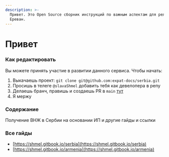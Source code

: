 ```yaml
---
description: >-
  Привет. Это Open Source сборник инструкций по важным аспектам для релокации в
  Ереван.
---
```


# Привет





### Как редактировать

Вы можете принять участие в развитии данного сервиса. Чтобы начать:

1. Выкачаешь проект: `git clone git@github.com:expat-docs/serbia.git`
2. Просишь в телеге `@slavaShmel` добавить тебя как девелопера в репу
3. Делаешь бранч, правишь и создаешь PR в `main` [тут](https://github.com/slavashmel/serbia/pulls)
4. Я мержу

### Содержание

Получение ВНЖ в Сербии на основании ИП и другие гайды и ссылки

### Все гайды

* [https://shmel.gitbook.io/serbia](https://shmel.gitbook.io/serbia)
* [https://shmel.gitbook.io/armenia](https://shmel.gitbook.io/armenia)

